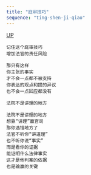 ```yaml
---
title: "庭审技巧"
sequence: "ting-shen-ji-qiao"
---
```


[UP](/law/law-home.html)

```text
记住这个庭审技巧
增加法官的责任风险

那只有这样
你主张的事实
才不会一点都不被支持
你表达的观点和提的异议
也不会一点回应都没有
```

```text
法院不是讲理的地方

法院不是讲理的地方
想靠“讲理”赢官司
那你选错地方了
法官不听你“讲道理”
也不听你说“事实”
而是看你的证据
能证明什么法律事实
这才是他判案的依据
也是输赢的关键
```
